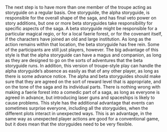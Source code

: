 The next step is to have more than one member of the troupe acting as storyguide on a regular basis. One storyguide, the alpha storyguide, is responsible for the overall shape of the saga, and has final veto power on story additions, but one or more beta storyguides take responsibility for specific aspects of the saga. A beta storyguide might be responsible for a particular magical regio, or for a local faerie forest, or for the covenant itself, if the characters have joined an old and large institution. As long as the action remains within that location, the beta storyguide has free rein. Some of the participants are still just players, however.
The big advantage of this style is that the alpha storyguide can have a magus and companion, as long as they are designed to go on the sorts of adventures that the beta storyguide runs. In addition, this version of troupe-style play can handle the alpha storyguide’s absence as easily as that of any other player, as long as there is some advance notice.
The alpha and beta storyguides should make sure that they are agreed on the sort of reward level that is appropriate, and on the tone of the saga and its individual parts. There is nothing wrong with making a faerie forest into a comedic part of a saga, as long as everyone is agreed in advance, but introducing laser guns and spaceships is likely to cause problems.
This style has the additional advantage that events can sometimes surprise everyone, including all the storyguides, when the different plots interact in unexpected ways. This is an advantage, in the same way as unexpected player actions are good for a conventional game, but it does mean that the storyguides need to be very flexible.